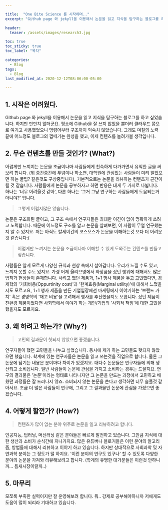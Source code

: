 ```yaml
---

title:  "One Bite Science 를 시작하며.."
excerpt: "Github page 와 jekyll을 이용해서 논문을 읽고 지식을 탐구하는 블로그를 하고 싶었습니다."

header:
  teaser: /assets/images/research3.jpg

toc: true
toc_sticky: true
toc_label: "목차"

categories:
  - Blog
tags:
  - Blog
last_modified_at: 2020-12-12T08:06:00-05:00

---
```


## 1. 시작은 어려웠다.

Github page 와 jekyll을 이용해서 논문을 읽고 지식을 탐구하는 블로그를 하고 싶었습니다. 하지만 만만치 않더군요. 평소에 Github을 잘 쓰지 않았을 뿐더러 클라우드 쯤으로 여기고 사용했었으니 명령어부터 구조까지 익숙치 않았습니다. 그래도 며칠의 노력 끝에 어느정도 블로그의 껍떼기는 완성을 했고, 이제 컨텐츠를 늘려가볼 생각입니다. 

## 2. 무슨 컨텐츠를 만들 것인가? (What?) 

어렵게만 느껴지는 논문을 조금이나마 사람들에게 친숙하게 다가가면서 유익한 글을 써보려 합니다. (뭐 중간중간에 푸념이나 하소연, 대학원에 관심있는 사람들이 미리 알았으면 하는 꿀팁? 같은것도 구상중입니다). 기본적으로는 논문을 리뷰하는 컨텐츠가 근간이 될 것 같습니다. 사람들에게 논문을 공부하자고 하면 반응은 대게 두 가지로 나뉩니다. 하나는 '너무 어려울것 같아', 다른 하나는 '그거 그냥 연구하는 사람들에게 도움되는거 아니야?' 입니다. 

> 그렇게 어렵지많은 않습니다.

논문은 구조화된 글이고, 그 구조 속에서 연구자들은 최대한 이견이 없이 명확하게 쓰려고 노력합니다. 때문에 어느정도 구조를 알고 논문을 살펴보면, 이 사람이 무얼 연구했는지 알 수 있지요. 저는 아직도 칼세이건의 코스모스가 논문을 이해하는것 보다 더 어려운것 같습니다:(

> 어렵게만 느껴지는 논문을 조금이나마 이해할 수 있게 도와주는 컨텐츠를 만들고 싶습니다. 

사람들은 알게 모르게 다양한 규칙과 현상 속에서 살아갑니다. 우리가 느낄 수도 있고, 느끼지 못할 수도 있지요. 가령 어제 올리브영에서 화장품을 샀던 행위에 대해서도 많은 법칙과 현상들이 존재합니다. 사려고 했던 제품과, 1+1 행사 제품을 두고 고민했다면, 경제학의 '기회비용(Oppurtinity cost)'과 '한계효용(Marginal utility)'에 대해서 느꼈을지도 모르고요, 1+1 행사 제품을 만든 기업입장에선 마케팅에서 이야기하는 '브랜드 가치' 혹은 경영학의 '재고 비용'을 고려해서 행사를 추진했을지도 모릅니다.
샀던 제품이 친환경 제품이었다면 사회학에서 이야기 하는 개인/기업의 '사회적 책임'에 대한 고민을 했을지도 모르지요. 

## 3. 왜 하려고 하는가? (Why?)

> 고민의 결과문이 헛되지 않았으면 좋겠습니다.

연구자들이 했던 고민들을 나누고 싶었습니다. 동시에 제가 하는 고민들도 헛되지 않았으면 했습니다. 학계에 있는 연구자들은 논문을 읽고 쓰는것을 직업으로 합니다. 물론 그 논문에 담기는 내용은 분야마다 차이가 있겠지요. 대다수 논문들은 연구자들에 의해 생산되고 소비됩니다. 일반 사람들이 논문에 관심을 가지고 소비하는 경우는 드물지요. 연구의 결과물은 '논문'이라는 형태로 나타나지만 그 논문을 만드는 과정에서 고민하고 배웠던 과정들은 잘 드러나지 않죠. 소비되지 않는 논문을 쓴다고 생각하면 너무 슬플것 같아서요.
조금 더 많은 사람들이 연구에, 그리고 그 결과물인 논문에 관심을 가졌으면 좋겠습니다.

## 4. 어떻게 할껀가? (How?)

> 컨텐츠가 많이 없는 분야 위주로 논문을 일고 리뷰하려고 합니다.

인공지능, 딥러닝, 머신러닝 같은 분야들은 빠르게 발전하고 있습니다. 그만큼 지식에 대한 생산과 소비가 순식간에 지나가지요. 많은 유튜버나 블로거들은 이런 분야의 알고리즘, 방법들에 대해서 리뷰하고 이야기 하고 있습니다. 하지만 상대적으로 사회과학 및 자연과학 분야는 그 정도가 덜 하지요. '이런 분야의 연구도 있구나' 할 수 있도록 다양한 분야의 논문을 가져와 리뷰해보려고 합니다. (학계의 유명한 대가분들은 이런것 안하니까... 틈새시장이랄까..)

## 5. 마무리

모쪼록 부족한 실력이지만 잘 운영해보려 합니다. 뭐.. 강제로 공부해야하니까 저에게도 도움이 많이 되리라 기대하고 있습니다.